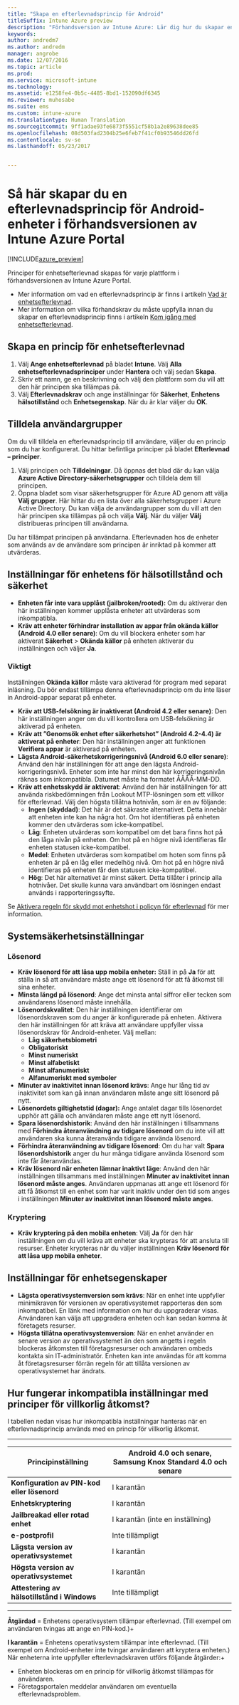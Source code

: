 ```yaml
---
title: "Skapa en efterlevnadsprincip för Android"
titleSuffix: Intune Azure preview
description: "Förhandsversion av Intune Azure: Lär dig hur du skapar en efterlevnadsprincip för Android-enheter."
keywords: 
author: andredm7
ms.author: andredm
manager: angrobe
ms.date: 12/07/2016
ms.topic: article
ms.prod: 
ms.service: microsoft-intune
ms.technology: 
ms.assetid: e1258fe4-0b5c-4485-8bd1-152090df6345
ms.reviewer: muhosabe
ms.suite: ems
ms.custom: intune-azure
ms.translationtype: Human Translation
ms.sourcegitcommit: 9ff1adae93fe6873f5551cf58b1a2e89638dee85
ms.openlocfilehash: 08d503fad2304b25e6feb7f41cf0b93546dd26fd
ms.contentlocale: sv-se
ms.lasthandoff: 05/23/2017


---
```


# <a name="how-to-create-a-device-compliance-policy-for-android-devices-in-intune-azure-preview-portal"></a>Så här skapar du en efterlevnadsprincip för Android-enheter i förhandsversionen av Intune Azure Portal


[!INCLUDE[azure_preview](./includes/azure_preview.md)]

Principer för enhetsefterlevnad skapas för varje plattform i förhandsversionen av Intune Azure Portal. 

- Mer information om vad en efterlevnadsprincip är finns i artikeln [Vad är enhetsefterlevnad](device-compliance.md).
- Mer information om vilka förhandskrav du måste uppfylla innan du skapar en efterlevnadsprincip finns i artikeln [Kom igång med enhetsefterlevnad](device-compliance-get-started.md).

## <a name="to-create-a-device-compliance-policy"></a>Skapa en princip för enhetsefterlevnad

1. Välj **Ange enhetsefterlevnad** på bladet **Intune**. Välj **Alla enhetsefterlevnadsprinciper** under **Hantera** och välj sedan **Skapa**.
2. Skriv ett namn, ge en beskrivning och välj den plattform som du vill att den här principen ska tillämpas på.
3. Välj **Efterlevnadskrav** och ange inställningar för **Säkerhet**, **Enhetens hälsotillstånd** och **Enhetsegenskap**. När du är klar väljer du **OK**.

<!-- 4. Choose **Actions for noncompliance** to say what actions should happen when a device is determined as noncompliant based on the configured settings in this policy.
5. In the **Actions for noncompliance** blade, choose **Add** to create a new action.  The action parameters blade allows you to specify the action, email recipients that should receive the notification in addition to the user of the device, and the content of the notification that you want to send.
6. The message template option allows you to create several custom emails depending on when the action is set to take. For example, you can create a message for notifications that are sent for the first time and a different message for final warning before access is blocked. The custom messages that you create can be used for all your device compliance policy.
7. Specify the **Grace period** which determines when that action to take place.  For example, you may want to send a notification as soon as the device is evaluated as noncompliant, but allow some time before enforcing the conditional access policy to block access to company resources like SharePoint online.
8. Choose **Add** to finish creating the action.
9. You can create multiple actions and the sequence in which they should occur. Choose **OK** when you are finished creating all the actions.-->

## <a name="to-assign-user-groups"></a>Tilldela användargrupper

Om du vill tilldela en efterlevnadsprincip till användare, väljer du en princip som du har konfigurerat. Du hittar befintliga principer på bladet **Efterlevnad – principer**.

1. Välj principen och **Tilldelningar**. Då öppnas det blad där du kan välja **Azure Active Directory-säkerhetsgrupper** och tilldela dem till principen.
2. Öppna bladet som visar säkerhetsgrupper för Azure AD genom att välja **Välj grupper**. Här hittar du en lista över alla säkerhetsgrupper i Azure Active Directory.  Du kan välja de användargrupper som du vill att den här principen ska tillämpas på och välja **Välj**. När du väljer **Välj** distribueras principen till användarna.

Du har tillämpat principen på användarna.  Efterlevnaden hos de enheter som används av de användare som principen är inriktad på kommer att utvärderas.

<!---##  Compliance policy settings--->

## <a name="device-health-and-security-settings"></a>Inställningar för enhetens för hälsotillstånd och säkerhet

- **Enheten får inte vara upplåst (jailbroken/rooted):** Om du aktiverar den här inställningen kommer upplåsta enheter att utvärderas som inkompatibla.
- **Kräv att enheter förhindrar installation av appar från okända källor (Android 4.0 eller senare)**: Om du vill blockera enheter som har aktiverat **Säkerhet** > **Okända källor** på enheten aktiverar du inställningen och väljer **Ja**.

### <a name="important"></a>Viktigt

Inställningen **Okända källor** måste vara aktiverad för program med separat inläsning. Du bör endast tillämpa denna efterlevnadsprincip om du inte läser in Android-appar separat på enheter.

- **Kräv att USB-felsökning är inaktiverat (Android 4.2 eller senare)**: Den här inställningen anger om du vill kontrollera om USB-felsökning är aktiverad på enheten.
- **Kräv att ”Genomsök enhet efter säkerhetshot” (Android 4.2-4.4) är aktiverat på enheter**: Den här inställningen anger att funktionen **Verifiera appar** är aktiverad på enheten.
- **Lägsta Android-säkerhetskorrigeringsnivå (Android 6.0 eller senare)**: Använd den här inställningen för att ange den lägsta Android-korrigeringsnivå. Enheter som inte har minst den här korrigeringsnivån räknas som inkompatibla. Datumet måste ha formatet ÅÅÅÅ-MM-DD.
- **Kräv att enhetsskydd är aktiverat**: Använd den här inställningen för att använda riskbedömningen från Lookout MTP-lösningen som ett villkor för efterlevnad. Välj den högsta tillåtna hotnivån, som är en av följande:
  - **Ingen (skyddad)**: Det här är det säkraste alternativet. Detta innebär att enheten inte kan ha några hot. Om hot identifieras på enheten kommer den utvärderas som icke-kompatibel.
  - **Låg**: Enheten utvärderas som kompatibel om det bara finns hot på den låga nivån på enheten. Om hot på en högre nivå identifieras får enheten statusen icke-kompatibel.
  - **Medel**: Enheten utvärderas som kompatibel om hoten som finns på enheten är på en låg eller medelhög nivå. Om hot på en högre nivå identifieras på enheten får den statusen icke-kompatibel.
  - **Hög**: Det här alternativet är minst säkert. Detta tillåter i princip alla hotnivåer. Det skulle kunna vara användbart om lösningen endast används i rapporteringssyfte.

Se [Aktivera regeln för skydd mot enhetshot i policyn för efterlevnad](https://docs.microsoft.com/intune-classic/deploy-use/enable-device-threat-protection-rule-in-compliance-policy) för mer information.

## <a name="system-security-settings"></a>Systemsäkerhetsinställningar

### <a name="password"></a>Lösenord

- **Kräv lösenord för att låsa upp mobila enheter:** Ställ in på **Ja** för att ställa in så att användare måste ange ett lösenord för att få åtkomst till sina enheter.
- **Minsta längd på lösenord**: Ange det minsta antal siffror eller tecken som användarens lösenord måste innehålla.
- **Lösenordskvalitet**: Den här inställningen identifierar om lösenordskraven som du anger är konfigurerade på enheten. Aktivera den här inställningen för att kräva att användare uppfyller vissa lösenordskrav för Android-enheter. Välj mellan:
  - **Låg säkerhetsbiometri**
  - **Obligatoriskt**
  - **Minst numeriskt**
  - **Minst alfabetiskt**
  - **Minst alfanumeriskt**
  - **Alfanumeriskt med symboler**
- **Minuter av inaktivitet innan lösenord krävs**: Ange hur lång tid av inaktivitet som kan gå innan användaren måste ange sitt lösenord på nytt.
- **Lösenordets giltighetstid (dagar):** Ange antalet dagar tills lösenordet upphör att gälla och användaren måste ange ett nytt lösenord.
- **Spara lösenordshistorik**: Använd den här inställningen i tillsammans med **Förhindra återanvändning av tidigare lösenord** om du inte vill att användaren ska kunna återanvända tidigare använda lösenord.
- **Förhindra återanvändning av tidigare lösenord**: Om du har valt **Spara lösenordshistorik** anger du hur många tidigare använda lösenord som inte får återanvändas.
- **Kräv lösenord när enheten lämnar inaktivt läge**: Använd den här inställningen tillsammans med inställningen **Minuter av inaktivitet innan lösenord måste anges**. Användaren uppmanas att ange ett lösenord för att få åtkomst till en enhet som har varit inaktiv under den tid som anges i inställningen **Minuter av inaktivitet innan lösenord måste anges**.

### <a name="encryption"></a>Kryptering

- **Kräv kryptering på den mobila enheten**: Välj **Ja** för den här inställningen om du vill kräva att enheter ska krypteras för att ansluta till resurser. Enheter krypteras när du väljer inställningen **Kräv lösenord för att låsa upp mobila enheter**.

## <a name="device-property-settings"></a>Inställningar för enhetsegenskaper

- **Lägsta operativsystemversion som krävs**: När en enhet inte uppfyller minimikraven för versionen av operativsystemet rapporteras den som inkompatibel. En länk med information om hur du uppgraderar visas. Användaren kan välja att uppgradera enheten och kan sedan komma åt företagets resurser.
- **Högsta tillåtna operativsystemversion**: När en enhet använder en senare version av operativsystemet än den som angetts i regeln blockeras åtkomsten till företagsresurser och användaren ombeds kontakta sin IT-administratör. Enheten kan inte användas för att komma åt företagsresurser förrän regeln för att tillåta versionen av operativsystemet har ändrats.

## <a name="how-non-compliant-settings-work-with-conditional-access-policies"></a>Hur fungerar inkompatibla inställningar med principer för villkorlig åtkomst?

I tabellen nedan visas hur inkompatibla inställningar hanteras när en efterlevnadsprincip används med en princip för villkorlig åtkomst.

--------------------

|**Principinställning**| **Android 4.0 och senare, Samsung Knox Standard 4.0 och senare** |
| --- | ----|
| **Konfiguration av PIN-kod eller lösenord** |  I karantän |
| **Enhetskryptering** | I karantän |
| **Jailbreakad eller rotad enhet** | I karantän (inte en inställning) |
| **e-postprofil** | Inte tillämpligt |
| **Lägsta version av operativsystemet** | I karantän |
| **Högsta version av operativsystemet** |   I karantän |
| **Attestering av hälsotillstånd i Windows** | Inte tillämpligt |

--------------------------

**Åtgärdad** = Enhetens operativsystem tillämpar efterlevnad. (Till exempel om användaren tvingas att ange en PIN-kod.)+

**I karantän** = Enhetens operativsystem tillämpar inte efterlevnad. (Till exempel om Android-enheter inte tvingar användaren att kryptera enheten.) När enheterna inte uppfyller efterlevnadskraven utförs följande åtgärder:+

- Enheten blockeras om en princip för villkorlig åtkomst tillämpas för användaren.
- Företagsportalen meddelar användaren om eventuella efterlevnadsproblem.

<!--- ## Next steps

[How to monitor device compliance](device-compliance-monitor.md)--->

